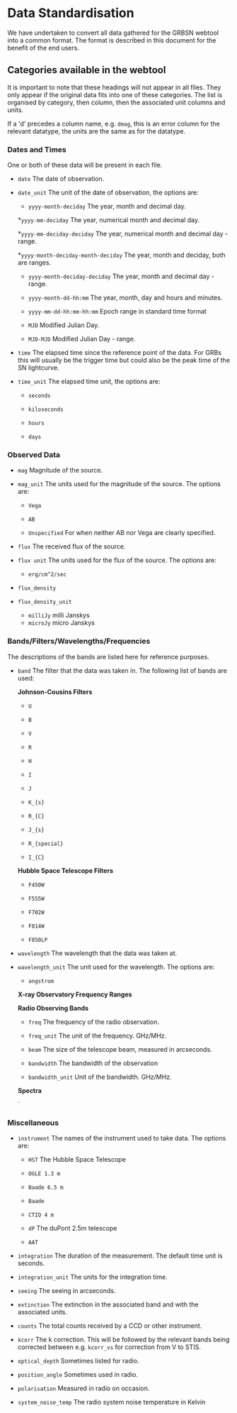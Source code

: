# Data Standardisation

We have undertaken to convert all data gathered for the GRBSN webtool into a common format. 
The format is described in this document for the benefit of the end users.

## Categories available in the webtool
It is important to note that these headings will not appear in all files. They only appear if
the original data fits into one of these categories. The list is organised by category, then column, 
then the associated unit columns and units. 

If a 'd' precedes a column name, e.g. `dmag`, this is an error column for the relevant datatype, the units are the same as for the datatype.

### Dates and Times
One or both of these data will be present in each file.

  * `date` The date of observation. 
  
  * `date_unit` The unit of the date of observation, the options are:
  
    * `yyyy-month-deciday` The year, month and decimal day.
    
    *`yyyy-mm-deciday` The year, numerical month and  decimal day.
    
    *`yyyy-mm-deciday-deciday` The year, numerical month and  decimal day - range.
    
    *`yyyy-month-deciday-month-deciday` The year, month and deciday, both are ranges.
    
    * `yyyy-month-deciday-deciday` The year, month and decimal day - range.
    
    * `yyyy-month-dd-hh:mm` The year, month, day and hours and minutes.
    
    * `yyyy-mm-dd-hh:mm-hh:mm` Epoch range in standard time format
    
    * `MJD` Modified Julian Day.
    * `MJD-MJD` Modified Julian Day - range. 
  
  * `time` The elapsed time since the reference point of the data. For GRBs this will usually be the trigger time but could also be the peak time of the SN lightcurve.
  
  * `time_unit` The elapsed time unit, the options are:
  
    * `seconds`
    
    * `kiloseconds`
    
    * `hours`
    
    * `days`

### Observed Data
 * `mag` Magnitude of the source.
 
 * `mag_unit` The units used for the magnitude of the source. The options are:
 
   * `Vega` 
   
   * `AB`
   
   * `Unspecified` For when neither AB nor Vega are clearly specified.
   
 * `flux` The received flux of the source.
 
 * `flux unit`  The units used for the flux of the source. The options are:
 
   * `erg/cm^2/sec` 
 * `flux_density`
 * `flux_density_unit`
   * `milliJy` milli Janskys
   * `microJy` micro Janskys


### Bands/Filters/Wavelengths/Frequencies
The descriptions of the bands are listed here for reference purposes.
  * `band` The filter that the data was taken in. The following list of bands are used:
   
    **Johnson-Cousins Filters**
    * `U`
    
    * `B`
    * `V`
    * `R`
    * `H`
    * `I`
    * `J`
    * `K_{s}`
    * `R_{C}`
    * `J_{s}`
    * `R_{special}`
    * `I_{C}`

    **Hubble Space Telescope Filters**
    * `F450W`
    
    * `F555W`
    * `F702W`
    * `F814W`
    * `F850LP`

 * `wavelength` The wavelength that the data was taken at.
 
 * `wavelength_unit` The unit used for the wavelength. The options are: 
 
   * `angstrom` 

    **X-ray Observatory Frequency Ranges**
    
    **Radio Observing Bands**
    * `freq` The frequency of the radio observation.
    
    * `freq_unit` The unit of the frequency. GHz/MHz.
    * `beam` The size of the telescope beam, measured in arcseconds.
    * `bandwidth` The bandwidth of the observation
    * `bandwidth_unit` Unit of the bandwidth. GHz/MHz.
    
    **Spectra**

    `

### Miscellaneous
 * `instrument` The names of the instrument used to take data. The options are:
 
   * `HST` The Hubble Space Telescope
   
   * `OGLE 1.3 m`
   * `Baade 6.5 m`
   * `Baade`
   * `CTIO 4 m`
   * `dP` The duPont 2.5m telescope
   * `AAT`
  
 * `integration` The duration of the measurement. The default time unit is seconds.
 * `integration_unit` The units for the integration time.
 
 * `seeing` The seeing in arcseconds.
 * `extinction` The extinction in the associated band and with the associated units.
 
 * `counts` The total counts received by a CCD or other instrument.
 
 * `kcorr` The k correction. This will be followed by the relevant bands being corrected between e.g. `kcorr_vs` for correction from V to STIS.

 * `optical_depth` Sometimes listed for radio.
 * `position_angle` Sometimes used in radio. 
 * `polarisation` Measured in radio on occasion.
 * `system_noise_temp` The radio system noise temperature in Kelvin
